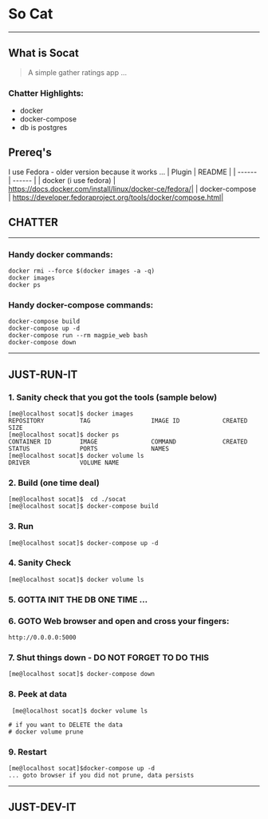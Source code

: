 # So Cat

----
## What is Socat
> A simple gather ratings app ... 

### Chatter Highlights:
* docker
* docker-compose
* db is postgres

## Prereq's
I use Fedora - older version because it works ...
| Plugin | README |
| ------ | ------ |
| docker (i use fedora) | https://docs.docker.com/install/linux/docker-ce/fedora/|
| docker-compose | https://developer.fedoraproject.org/tools/docker/compose.html|

##  CHATTER
----
### Handy docker commands:
    docker rmi --force $(docker images -a -q)
    docker images
    docker ps
### Handy docker-compose commands:
    docker-compose build
    docker-compose up -d
    docker-compose run --rm magpie_web bash
    docker-compose down
----
## JUST-RUN-IT

### 1. Sanity check that you got the tools (sample below)

    [me@localhost socat]$ docker images
	REPOSITORY          TAG                 IMAGE ID            CREATED             SIZE
    [me@localhost socat]$ docker ps
	CONTAINER ID        IMAGE               COMMAND             CREATED             STATUS              PORTS               NAMES
    [me@localhost socat]$ docker volume ls
	DRIVER              VOLUME NAME

### 2. Build (one time deal)

    [me@localhost socat]$  cd ./socat
    [me@localhost socat]$ docker-compose build

### 3. Run 
    [me@localhost socat]$ docker-compose up -d

### 4. Sanity Check
    [me@localhost socat]$ docker volume ls
    
### 5. GOTTA INIT THE DB ONE TIME ...

### 6. GOTO Web browser and open and cross your fingers:
    http://0.0.0.0:5000
    
### 7. Shut things down - DO NOT FORGET TO DO THIS
    [me@localhost socat]$ docker-compose down
    
### 8. Peek at data
     [me@localhost socat]$ docker volume ls

    # if you want to DELETE the data 
    # docker volume prune
        
### 9. Restart
    [me@localhost socat]$docker-compose up -d
    ... goto browser if you did not prune, data persists
    
----
## JUST-DEV-IT
